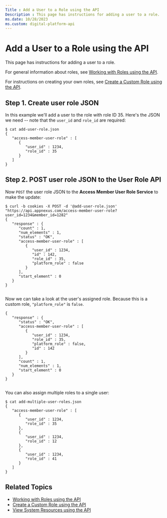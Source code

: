 ```yaml
---
Title : Add a User to a Role using the API
Description : This page has instructions for adding a user to a role.
ms.date: 10/28/2023
ms.custom: digital-platform-api
---
```



# Add a User to a Role using the API



This page has instructions for adding a user to a role.

For general information about roles, see <a
href="working-with-roles-using-the-api.md"
class="xref" target="_blank">Working with Roles using the API</a>.

For instructions on creating your own roles, see <a
href="create-a-custom-role-using-the-api.md"
class="xref" target="_blank">Create a Custom Role using the API</a>.



## Step 1. Create user role JSON

In this example we'll add a user to the role with role ID 35. Here's the
JSON we need -- note that the `user_id` and `role_id` are required:

``` pre
$ cat add-user-role.json
{
   "access-member-user-role" : [
      {
         "user_id" : 1234,
         "role_id" : 35
      }
   ]
}
```




## Step 2. POST user role JSON to the User Role API

Now `POST` the user role JSON to the **Access Member User Role Service**
to make the update:

``` pre
$ curl -b cookies -X POST -d '@add-user-role.json' "https://api.appnexus.com/access-member-user-role?user_id=1234&member_id=1282" 
{
   "response" : {
      "count" : 1,
      "num_elements" : 1,
      "status" : "OK",
      "access-member-user-role" : [
         {
            "user_id" : 1234,
            "id" : 142,
            "role_id" : 35,
            "platform_role" : false
         }
      ],
      "start_element" : 0
   }
}
      
```

Now we can take a look at the user's assigned role. Because this is a
custom role, `"platform_role"` is `false`.

``` pre
{
   "response" : {
      "status" : "OK",
      "access-member-user-role" : [
         {
            "user_id" : 1234,
            "role_id" : 35,
            "platform_role" : false,
            "id" : 142
         }
      ],
      "count" : 1,
      "num_elements" : 1,
      "start_element" : 0
   }
}
      
```

  
You can also assign multiple roles to a single user:

``` pre
$ cat add-multiple-user-roles.json
{
   "access-member-user-role" : [
      {
         "user_id" : 1234,
         "role_id" : 35
      },
      {
         "user_id" : 1234,
         "role_id" : 12
      },
      {
         "user_id" : 1234,
         "role_id" : 41
      }
   ]
}
```




## Related Topics

- <a href="working-with-roles-using-the-api.md" class="xref">Working
  with Roles using the API</a>
- <a href="create-a-custom-role-using-the-api.md" class="xref">Create a
  Custom Role using the API</a>
- <a href="view-system-resources-using-the-api.md" class="xref">View
  System Resources using the API</a>






